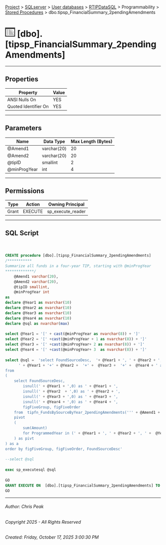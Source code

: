 #### 

[Project](../../../../../index.md) > [SQLserver](../../../../index.md) > [User databases](../../../index.md) > [RTIPDataSQL](../../index.md) > Programmability > [Stored Procedures](Stored_Procedures.md) > dbo.tipsp_FinancialSummary_2pendingAmendments

# ![Stored Procedures](../../../../../Images/StoredProcedure32.png) [dbo].[tipsp_FinancialSummary_2pendingAmendments]

---

## <a name="#properties"></a>Properties

| Property | Value |
|---|---|
| ANSI Nulls On | YES |
| Quoted Identifier On | YES |


---

## <a name="#parameters"></a>Parameters

| Name | Data Type | Max Length (Bytes) |
|---|---|---|
| @Amend1 | varchar(20) | 20 |
| @Amend2 | varchar(20) | 20 |
| @tipID | smallint | 2 |
| @minProgYear | int | 4 |


---

## <a name="#permissions"></a>Permissions

| Type | Action | Owning Principal |
|---|---|---|
| Grant | EXECUTE | sp_execute_reader |


---

## <a name="#sqlscript"></a>SQL Script

```sql


CREATE procedure [dbo].[tipsp_FinancialSummary_2pendingAmendments]
/***********
Summarize all funds in a four-year TIP, starting with @minProgYear
*************/
	@Amend1 varchar(20),
	@Amend2 varchar(20),
	@tipID smallint, 
	@minProgYear int
as
declare @Year1 as nvarchar(10)
declare @Year2 as nvarchar(10)
declare @Year3 as nvarchar(10)
declare @Year4 as nvarchar(10)
declare @sql as nvarchar(max)

select @Year1 = '[' + cast(@minProgYear as nvarchar(8)) + ']'
select @Year2 = '[' +cast(@minProgYear + 1 as nvarchar(8)) + ']'
select @Year3 = '[' +cast(@minProgYear+ 2 as nvarchar(8)) + ']'
select @Year4 = '[' +cast(@minProgYear+ 3  as nvarchar(8)) + ']'

select @sql =  'select FoundSourceDesc,  '+ @Year1 + ', ' + @Year2 + ', ' +  @Year3 + ', ' +  @Year4 + ',
	  ' + @Year1 + '+' + @Year2 +  '+' +  @Year3 +  '+' +  @Year4 + ' as Total
from 
(
	select FoundSourceDesc, 
		isnull(' + @Year1 + ',0) as ' + @Year1 + ', 
		isnull(' + @Year2  + ',0) as ' + @Year2 + ', 
		isnull(' + @Year3 + ',0) as ' + @Year3 + ', 
		isnull(' + @Year4 + ',0) as ' + @Year4 + ', 
		figFiveGroup, figFiveOrder
	from  tipfn_FundsBySourceByYear_2pendingAmendments(''' + @Amend1 +''', ''' + @Amend2 + ''', ' + cast(@tipid as nvarchar(3)) + ', ' + cast(@minProgYear as nvarchar(4)) +') as f
	pivot
	(
		sum(Amount)
		for ProgrammedYear in (' + @Year1 + ', ' + @Year2 + ', ' +  @Year3 + ', ' +  @Year4 + ')
	) as pivt
) as a
order by figFiveGroup, figFiveOrder, FoundSourceDesc'

--select @sql

exec sp_executesql @sql

GO
GRANT EXECUTE ON  [dbo].[tipsp_FinancialSummary_2pendingAmendments] TO [sp_execute_reader]
GO

```


---

###### Author:  Chris Peak

###### Copyright 2025 - All Rights Reserved

###### Created: Friday, October 17, 2025 3:00:30 PM

